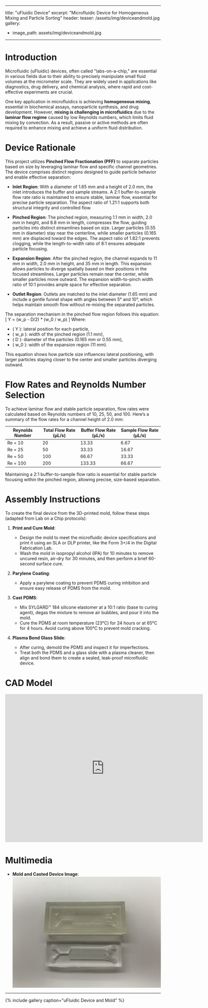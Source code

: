 ----
title: "uFluidic Device"
excerpt: "Microfluidic Device for Homogeneous Mixing and Particle Sorting"
header:
  teaser: /assets/img/deviceandmold.jpg
gallery:
  - image_path: assets/img/deviceandmold.jpg
---

# Introduction

Microfluidic (uFluidic) devices, often called "labs-on-a-chip," are essential in various fields due to their ability to precisely manipulate small fluid volumes at the micrometer scale. They are widely used in applications like diagnostics, drug delivery, and chemical analysis, where rapid and cost-effective experiments are crucial.

One key application in microfluidics is achieving **homogeneous mixing**, essential in biochemical assays, nanoparticle synthesis, and drug development. However, **mixing is challenging in microfluidics** due to the **laminar flow regime** caused by low Reynolds numbers, which limits fluid mixing by convection. As a result, passive or active methods are often required to enhance mixing and achieve a uniform fluid distribution.

# Device Rationale

This project utilizes **Pinched Flow Fractionation (PFF)** to separate particles based on size by leveraging laminar flow and specific channel geometries. The device comprises distinct regions designed to guide particle behavior and enable effective separation:

- **Inlet Region**: With a diameter of 1.65 mm and a height of 2.0 mm, the inlet introduces the buffer and sample streams. A 2:1 buffer-to-sample flow rate ratio is maintained to ensure stable, laminar flow, essential for precise particle separation. The aspect ratio of 1.21:1 supports both structural integrity and controlled flow.

- **Pinched Region**: The pinched region, measuring 1.1 mm in width, 2.0 mm in height, and 8.8 mm in length, compresses the flow, guiding particles into distinct streamlines based on size. Larger particles (0.55 mm in diameter) stay near the centerline, while smaller particles (0.165 mm) are displaced toward the edges. The aspect ratio of 1.82:1 prevents clogging, while the length-to-width ratio of 8:1 ensures adequate particle focusing.

- **Expansion Region**: After the pinched region, the channel expands to 11 mm in width, 2.0 mm in height, and 35 mm in length. This expansion allows particles to diverge spatially based on their positions in the focused streamlines. Larger particles remain near the center, while smaller particles move outward. The expansion width-to-pinch width ratio of 10:1 provides ample space for effective separation.

- **Outlet Region**: Outlets are matched to the inlet diameter (1.65 mm) and include a gentle funnel shape with angles between 5° and 10°, which helps maintain smooth flow without re-mixing the separated particles.

The separation mechanism in the pinched flow region follows this equation:
\[
Y = (w_p - D/2) * (w_0 / w_p)
\]
Where:
   - \( Y \): lateral position for each particle,
   - \( w_p \): width of the pinched region (1.1 mm),
   - \( D \): diameter of the particles (0.165 mm or 0.55 mm),
   - \( w_0 \): width of the expansion region (11 mm).

This equation shows how particle size influences lateral positioning, with larger particles staying closer to the center and smaller particles diverging outward.

# Flow Rates and Reynolds Number Selection

To achieve laminar flow and stable particle separation, flow rates were calculated based on Reynolds numbers of 10, 25, 50, and 100. Here’s a summary of the flow rates for a channel height of 2.0 mm:

| **Reynolds Number** | **Total Flow Rate (µL/s)** | **Buffer Flow Rate (µL/s)** | **Sample Flow Rate (µL/s)** |
|---------------------|----------------------------|-----------------------------|-----------------------------|
| Re = 10             | 20                         | 13.33                       | 6.67                        |
| Re = 25             | 50                         | 33.33                       | 16.67                       |
| Re = 50             | 100                        | 66.67                       | 33.33                       |
| Re = 100            | 200                        | 133.33                      | 66.67                       |

Maintaining a 2:1 buffer-to-sample flow ratio is essential for stable particle focusing within the pinched region, allowing precise, size-based separation.

# Assembly Instructions

To create the final device from the 3D-printed mold, follow these steps (adapted from Lab on a Chip protocols):

1. **Print and Cure Mold**:
   - Design the mold to meet the microfluidic device specifications and print it using an SLA or DLP printer, like the Form 3+/4 in the Digital Fabrication Lab.
   - Wash the mold in isopropyl alcohol (IPA) for 10 minutes to remove uncured resin, air-dry for 30 minutes, and then perform a brief 60-second surface cure.

2. **Parylene Coating**:
   - Apply a parylene coating to prevent PDMS curing inhibition and ensure easy release of PDMS from the mold.

3. **Cast PDMS**:
   - Mix SYLGARD™ 184 silicone elastomer at a 10:1 ratio (base to curing agent), degas the mixture to remove air bubbles, and pour it into the mold.
   - Cure the PDMS at room temperature (23°C) for 24 hours or at 65°C for 4 hours. Avoid curing above 100°C to prevent mold cracking.

4. **Plasma Bond Glass Slide**:
   - After curing, demold the PDMS and inspect it for imperfections.
   - Treat both the PDMS and a glass slide with a plasma cleaner, then align and bond them to create a sealed, leak-proof microfluidic device.

# CAD Model
<iframe src="https://vanderbilt643.autodesk360.com/shares/public/SH286ddQT78850c0d8a4dc2a679a11fc4179?mode=embed" width="640" height="480" allowfullscreen="true" webkitallowfullscreen="true" mozallowfullscreen="true" frameborder="0"></iframe>

# Multimedia

- **Mold and Casted Device Image**:
  ![Mold and Device](assets/img/deviceandmold.jpg)

---

{% include gallery caption="uFluidic Device and Mold" %}
